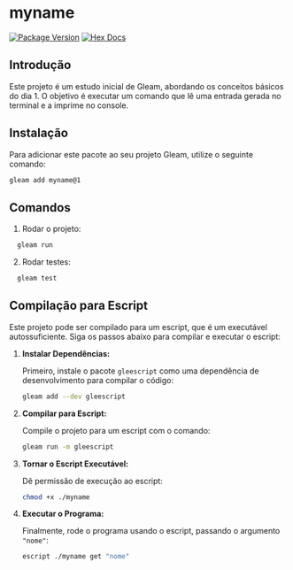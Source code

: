 # myname

[![Package Version](https://img.shields.io/hexpm/v/myname)](https://hex.pm/packages/myname)
[![Hex Docs](https://img.shields.io/badge/hex-docs-ffaff3)](https://hexdocs.pm/myname/)

## Introdução

Este projeto é um estudo inicial de Gleam, abordando os conceitos básicos do dia 1. O objetivo é executar um comando que lê uma entrada gerada no terminal e a imprime no console.

## Instalação

Para adicionar este pacote ao seu projeto Gleam, utilize o seguinte comando:

```bash
gleam add myname@1
```


## Comandos

1. Rodar o projeto:
```bash
  gleam run
```

2. Rodar testes:

```bash
  gleam test
```



## Compilação para Escript

Este projeto pode ser compilado para um escript, que é um executável autossuficiente. Siga os passos abaixo para compilar e executar o escript:

1. **Instalar Dependências:**

   Primeiro, instale o pacote `gleescript` como uma dependência de desenvolvimento para compilar o código:

   ```bash
   gleam add --dev gleescript
   ```

2. **Compilar para Escript:**

   Compile o projeto para um escript com o comando:

   ```bash
   gleam run -m gleescript
   ```

3. **Tornar o Escript Executável:**

   Dê permissão de execução ao escript:

   ```bash
   chmod +x ./myname
   ```

4. **Executar o Programa:**

   Finalmente, rode o programa usando o escript, passando o argumento `"nome"`:

   ```bash
   escript ./myname get "nome"
   
   ```


